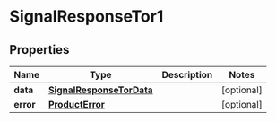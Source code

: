 

# SignalResponseTor1


## Properties

| Name | Type | Description | Notes |
|------------ | ------------- | ------------- | -------------|
|**data** | [**SignalResponseTorData**](SignalResponseTorData.md) |  |  [optional] |
|**error** | [**ProductError**](ProductError.md) |  |  [optional] |



